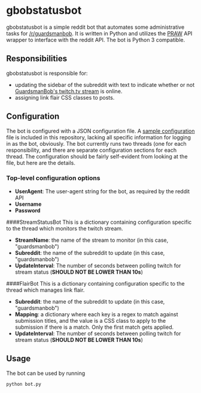 gbobstatusbot
=============

gbobstatusbot is a simple reddit bot that automates some administrative tasks
for [/r/guardsmanbob](http://reddit.com/r/guardsmanbob). It is written in Python
and utilizes the [PRAW](https://praw.readthedocs.org/en/latest/) API wrapper to
interface with the reddit API. The bot is Python 3 compatible.

Responsibilities
----------------

gbobstatusbot is responsible for:

* updating the sidebar of the subreddit with text to indicate whether or not
[GuardsmanBob's twitch.tv stream](http://twitch.tv/guardsmanbob) is online.
* assigning link flair CSS classes to posts.

Configuration
-------------

The bot is configured with a JSON configuration file. A 
[sample configuration](https://github.com/rwdalpe/r-guardsmanbob/blob/master/gbobstatusbot/sampleconfig.json)
file is included in this repository, lacking all specific information for
logging in as the bot, obviously. The bot currently runs two threads (one for
each responsibility, and there are separate configuration sections for each 
thread. The configuration should be fairly self-evident from looking at the
file, but here are the details.

### Top-level configuration options
* **UserAgent**: The user-agent string for the bot, as required by the reddit API
* **Username**
* **Password**

####StreamStatusBot
This is a dictionary containing configuration specific to the thread which
monitors the twitch stream.

* **StreamName**: the name of the stream to monitor (in this case,
"guardsmanbob")
* **Subreddit**: the name of the subreddit to update (in this case,
"guardsmanbob")
* **UpdateInterval**: The number of seconds between polling twitch for stream
status (**SHOULD NOT BE LOWER THAN 10s**)

####FlairBot
This is a dictionary containing configuration specific to the thread which
manages link flair.

* **Subreddit**: the name of the subreddit to update (in this case,
"guardsmanbob")
* **Mapping**: a dictionary where each key is a regex to match against
submission titles, and the value is a CSS class to apply to the submission if
there is a match. Only the first match gets applied.
* **UpdateInterval**: The number of seconds between polling twitch for stream
status (**SHOULD NOT BE LOWER THAN 10s**)

Usage
-----

The bot can be used by running 

`python bot.py`